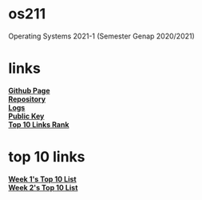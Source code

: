 # os211
Operating Systems 2021-1 (Semester Genap 2020/2021)

# links
[**Github Page**](https://csq307.github.io/os211/)\
[**Repository**](https://github.com/csq307/os211)\
[**Logs**](https://github.com/csq307/os211/blob/master/TXT/mylog.txt)\
[**Public Key**](link)\
[**Top 10 Links Rank**](link)

# top 10 links
[**Week 1's Top 10 List**](w01.md)\
[**Week 2's Top 10 List**](w02.md)
